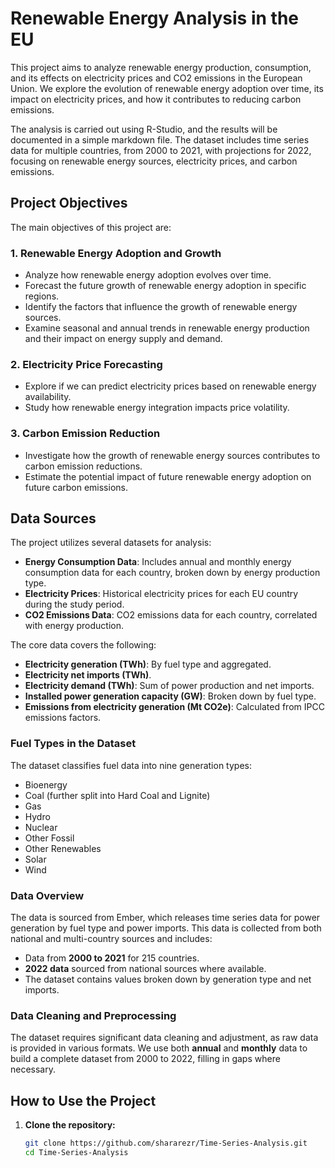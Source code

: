 # Renewable Energy Analysis in the EU

This project aims to analyze renewable energy production, consumption, and its effects on electricity prices and CO2 emissions in the European Union. We explore the evolution of renewable energy adoption over time, its impact on electricity prices, and how it contributes to reducing carbon emissions.

The analysis is carried out using R-Studio, and the results will be documented in a simple markdown file. The dataset includes time series data for multiple countries, from 2000 to 2021, with projections for 2022, focusing on renewable energy sources, electricity prices, and carbon emissions.

## Project Objectives

The main objectives of this project are:

### 1. Renewable Energy Adoption and Growth
- Analyze how renewable energy adoption evolves over time.
- Forecast the future growth of renewable energy adoption in specific regions.
- Identify the factors that influence the growth of renewable energy sources.
- Examine seasonal and annual trends in renewable energy production and their impact on energy supply and demand.

### 2. Electricity Price Forecasting
- Explore if we can predict electricity prices based on renewable energy availability.
- Study how renewable energy integration impacts price volatility.

### 3. Carbon Emission Reduction
- Investigate how the growth of renewable energy sources contributes to carbon emission reductions.
- Estimate the potential impact of future renewable energy adoption on future carbon emissions.

## Data Sources

The project utilizes several datasets for analysis:

- **Energy Consumption Data**: Includes annual and monthly energy consumption data for each country, broken down by energy production type.
- **Electricity Prices**: Historical electricity prices for each EU country during the study period.
- **CO2 Emissions Data**: CO2 emissions data for each country, correlated with energy production.

The core data covers the following:

- **Electricity generation (TWh)**: By fuel type and aggregated.
- **Electricity net imports (TWh)**.
- **Electricity demand (TWh)**: Sum of power production and net imports.
- **Installed power generation capacity (GW)**: Broken down by fuel type.
- **Emissions from electricity generation (Mt CO2e)**: Calculated from IPCC emissions factors.

### Fuel Types in the Dataset
The dataset classifies fuel data into nine generation types:
- Bioenergy
- Coal (further split into Hard Coal and Lignite)
- Gas
- Hydro
- Nuclear
- Other Fossil
- Other Renewables
- Solar
- Wind

### Data Overview
The data is sourced from Ember, which releases time series data for power generation by fuel type and power imports. This data is collected from both national and multi-country sources and includes:
- Data from **2000 to 2021** for 215 countries.
- **2022 data** sourced from national sources where available.
- The dataset contains values broken down by generation type and net imports.

### Data Cleaning and Preprocessing
The dataset requires significant data cleaning and adjustment, as raw data is provided in various formats. We use both **annual** and **monthly** data to build a complete dataset from 2000 to 2022, filling in gaps where necessary.

## How to Use the Project

1. **Clone the repository:**

   ```bash
   git clone https://github.com/shararezr/Time-Series-Analysis.git
   cd Time-Series-Analysis

